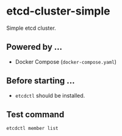 etcd-cluster-simple
===================

Simple etcd cluster.

Powered by ...
--------------
- Docker Compose (`docker-compose.yaml`)

Before starting ...
-------------------
- `etcdctl` should be installed.

Test command
------------
```
etcdctl member list
```